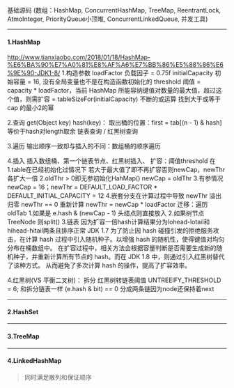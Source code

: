 基础源码
  (数组：HashMap, ConcurrentHashMap, TreeMap, ReentrantLock, AtmoInteger, PriorityQueue小顶堆, ConcurrentLinkedQueue, 并发工具)
  
---
#### 1.HashMap 
http://www.tianxiaobo.com/2018/01/18/HashMap-%E6%BA%90%E7%A0%81%E8%AF%A6%E7%BB%86%E5%88%86%E6%9E%90-JDK1-8/
1.构造参数
loadFactor       负载因子 = 0.75f
initialCapacity  初始容量 = 16, 没有全局变量也不是在构造函数初始化的
threshold        阈值 = capacity * loadFactor，当前 HashMap 所能容纳键值对数量的最大值，超过这个值，则需扩容
   = tableSizeFor(initialCapacity) 不断的或运算 找到大于或等于 cap 的最小2的幂

2.查询 get(Object key)
    hash(key)：
    取出桶的位置：first = tab[(n - 1) & hash] 等价于hash对length取余
    链表查询 / 红黑树查询

3.遍历
    输出顺序一致却与插入的不同：数组桶的顺序遍历

4.插入
    插入数组桶、第一个链表节点、红黑树插入、
    扩容：阈值threshold 在
          1.table在已经初始化过情况下 若大于最大值了即不再扩容否则newCap，newThr各扩大一倍
          2.oldThr > 0即无参初始化HahMap() newCap = oldThr
          3.有参情况 newCap = 16；newThr = DEFAULT_LOAD_FACTOR * DEFAULT_INITIAL_CAPACITY = 12
          4.嵌套分支在计算过程中导致 newThr 溢出归零 newThr == 0 重新计算 newThr = newCap * loadFactor
        迁移：遍历oldTab
          1.如果是 e.hash & (newCap - 1) 头结点则直接放入
          2.如果树节点TreeNode 则split()
          3.链表 因为扩容一倍hash计算结果分为lohead-lotail和hihead-hitail两条且排序正常
JDK 1.7 为了防止因 hash 碰撞引发的拒绝服务攻击，在计算 hash 过程中引入随机种子。以增强 hash 的随机性，使得键值对均匀分布在桶数组中。
在扩容过程中，相关方法会根据容量判断是否需要生成新的随机种子，并重新计算所有节点的 hash。而在 JDK 1.8 中，则通过引入红黑树替代了该种方式。
从而避免了多次计算 hash 的操作，提高了扩容效率。

4.红黑树(VS 平衡二叉树)：
  拆分 红黑树转链表阈值 UNTREEIFY_THRESHOLD = 6;
      和拆分链表一样 (e.hash & bit) == 0 分成两条链因为node还保持着next

---

#### 2.HashSet 



    
---
#### 3.TreeMap



---
#### 4.LinkedHashMap
> 同时满足散列和保证顺序

















